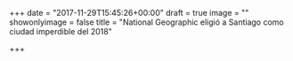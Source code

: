 +++
date = "2017-11-29T15:45:26+00:00"
draft = true
image = ""
showonlyimage = false
title = "National Geographic eligió a Santiago como ciudad imperdible del 2018"

+++
